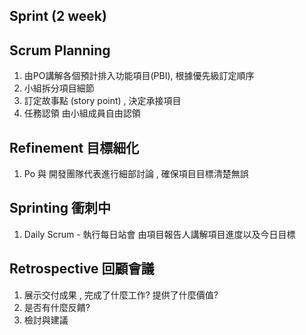 ## Sprint (2 week)
## Scrum Planning
1. 由PO講解各個預計排入功能項目(PBI), 根據優先級訂定順序
2. 小組拆分項目細節
3. 訂定故事點 (story point) , 決定承接項目
5. 任務認領 由小組成員自由認領

## Refinement 目標細化
1. Po 與 開發團隊代表進行細部討論 , 確保項目目標清楚無誤

## Sprinting 衝刺中
1. Daily Scrum - 執行每日站會 由項目報告人講解項目進度以及今日目標

## Retrospective 回顧會議
1. 展示交付成果 , 完成了什麼工作? 提供了什麼價值?
2. 是否有什麼反饋?
3. 檢討與建議



